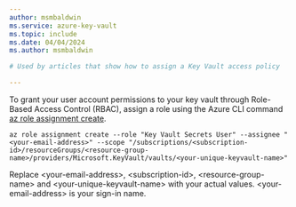 ```yaml
---
author: msmbaldwin
ms.service: azure-key-vault
ms.topic: include
ms.date: 04/04/2024
ms.author: msmbaldwin

# Used by articles that show how to assign a Key Vault access policy

---
```


To grant your user account permissions to your key vault through Role-Based Access Control (RBAC), assign a role using the Azure CLI command [az role assignment create](/cli/azure/role/assignment#az-role-assignment-create).

```azurecli
az role assignment create --role "Key Vault Secrets User" --assignee "<your-email-address>" --scope "/subscriptions/<subscription-id>/resourceGroups/<resource-group-name>/providers/Microsoft.KeyVault/vaults/<your-unique-keyvault-name>"
```

Replace \<your-email-address\>, \<subscription-id\>, \<resource-group-name\> and \<your-unique-keyvault-name\> with your actual values. \<your-email-address\> is your sign-in name.
